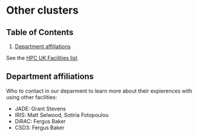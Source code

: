 # Other clusters

<!--BEGIN TOC-->

## Table of Contents

1. [Department affiliations](#department-affiliations)

<!--END TOC-->

See the [HPC UK Facilities list](https://www.hpc-uk.ac.uk/facilities/).

## Department affiliations <a id="toc-tag-mdtoc" name="department-affiliations"></a>

Who to contact in our deparment to learn more about their expierences with using other facilities:

- JADE: Grant Stevens
- IRIS: Matt Selwood, Sotiria Fotopoulou
- DiRAC: Fergus Baker
- CSD3: Fergus Baker
